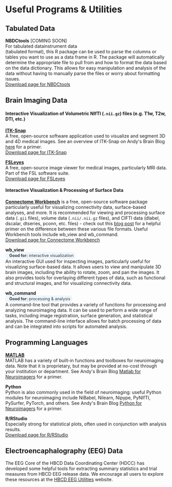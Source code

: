 # Useful Programs & Utilities

## Tabulated Data
<i class="fas fa-database"></i> **NBDCtools** [COMING SOON]   
For <span class="tooltip">tabulated data<span class="tooltiptext">instrument data<br>(tabulated format)</span></span>, this R package can be used to parse the columns or tables you want to use as a data frame in R. The package will automatically determine the appropriate file to pull from and how to format the data based on the data dictionary. This allows for easy manipulation and analysis of the data without having to manually parse the files or worry about formatting issues.   
[Download page for NBDCtools <i class="fa fa-download"></i>]() 

## Brain Imaging Data
#### Interactive Visualization of Volumetric NIfTI (`.nii.gz`) files (e.g. T1w, T2w, DTI, etc.)
<i class="fa-solid fa-eye"></i></i> **[ITK-Snap](http://www.itksnap.org/pmwiki/pmwiki.php)**    
A free, open-source software application used to visualize and segment 3D and 4D medical images. See an overview of ITK-Snap on Andy's Brain Blog [here](https://andysbrainbook.readthedocs.io/en/latest/ITK-Snap/ITK-Snap_Overview.html#itk-snap-overview) for a primer.      
[Download page for ITK-Snap <i class="fa fa-download"></i>](http://www.itksnap.org/pmwiki/pmwiki.php?n=Downloads.SNAP4)

<i class="fa-solid fa-eye"></i></i> **[FSLeyes](https://fsl.fmrib.ox.ac.uk/fsl/docs/#/utilities/fsleyes)**    
A free, open-source image viewer for medical images, particularly MRI data. Part of the FSL software suite.    
[Download page for FSLeyes <i class="fa fa-download"></i>](https://fsl.fmrib.ox.ac.uk/fsl/docs/#/utilities/fsleyes)

#### Interactive Visualization & Processing of Surface Data
**[Connectome Workbench](https://www.humanconnectome.org/software/connectome-workbench)** is a free, open-source software package particularly useful for visualizing connectivity data, surface-based analyses, and more. It is recommended for viewing and processing surface data (`.gii` files), volume data (`.nii/.nii.gz` files), and CIFTI data (dlabel, dscalar, dtseries, pconn, etc. files) - check out this [blog post](https://mvpa.blogspot.com/2014/03/nifti-cifti-gifti-in-hcp-and-workbench.html) for a helpful primer on the difference between these various file formats. Useful Workbench tools include wb_view and wb_command.    
[Download page for Connectome Workbench <i class="fa fa-download"></i>](https://humanconnectome.org/software/get-connectome-workbench)

<i class="fa-solid fa-eye"></i></i> **wb_view**       
<span style="display: inline-block; background-color: #f0f8ff; color: #333; border-radius: 12px; padding: 1px 5px; font-size: 0.9em; border: 1px solid #d0e7ff;">
  <i class="fa-regular fa-lightbulb" style="margin-right: 6px; color:rgb(13, 148, 8);"></i>
  <strong>Good for:</strong> interactive visualization
</span>     
An interactive GUI used for inspecting images, particularly useful for visualizing surface-based data. It allows users to view and manipulate 3D brain images, including the ability to rotate, zoom, and pan the images. It also provides tools for overlaying different types of data, such as functional and structural images, and for visualizing connectivity data.  

<i class="fas fa-cogs"></i> **wb_command**          
<span style="display: inline-block; background-color: #f0f8ff; color: #333; border-radius: 12px; padding: 1px 5px; font-size: 0.9em; border: 1px solid #d0e7ff;">
  <i class="fa-regular fa-lightbulb" style="margin-right: 6px; color:rgb(13, 148, 8);"></i>
  <strong>Good for:</strong> processing & analysis
</span>     
A command-line tool that provides a variety of functions for processing and analyzing neuroimaging data. It can be used to perform a wide range of tasks, including image registration, surface generation, and statistical analysis. The command-line interface allows for batch processing of data and can be integrated into scripts for automated analysis.

## Programming Languages

<i class="fas fa-laptop-code"></i> **[MATLAB](https://www.mathworks.com/products/matlab.html)**   
  MATLAB has a variety of built-in functions and toolboxes for neuroimaging data. Note that it is proprietary, but may be provided at no-cost through your institution or department. See Andy's Brain Blog [Matlab for Neuroimagers](https://andysbrainbook.readthedocs.io/en/latest/Matlab/Matlab_Overview.html#matlab-for-neuroimagers) for a primer.

<i class="fas fa-laptop-code"></i> **Python**   
  Python is also commonly used in the field of neuroimaging: useful Python modules for neuroimaging include NiBabel, Nilearn, Nipype, PyNIfTI, PySurfer, PyTorch, and others. See Andy's Brain Blog [Python for Neuroimagers](https://andysbrainbook.readthedocs.io/en/latest/PythonForNeuroimagers/PythonForNeuroimagers_Overview.html) for a primer. 

<i class="fas fa-laptop-code"></i> **R/RStudio**    
  Especially strong for statistical plots, often used in conjunction with analysis results.       
  [Download page for R/RStudio <i class="fa fa-download"></i>](https://posit.co/download/rstudio-desktop/)


## Electroencaphalography (EEG) Data
The EEG Core of the HBCD Data Coordinating Center (HDCC) has developed some helpful tools for extracting summary statistics and trial measures from HBCD EEG release data. We encourage all users to explore these resources at the [HBCD EEG Utilities](https://hbcd-eeg-utilities.readthedocs.io/en/latest/) website.
